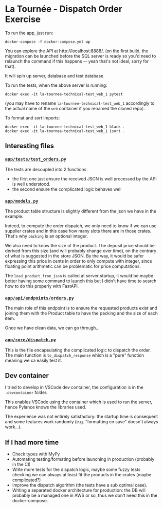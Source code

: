 # La Tournée - Dispatch Order Exercise

To run the app, just run:
```
docker-compose -f docker-compose.yml up
```
You can explore the API at http://localhost:8888/.
(on the first build, the migration can be launched before 
the SQL server is ready so you'd need to relaunch the 
command if this happens -- yeah that's not ideal, sorry for
that).

It will spin up server, database and test database.

To run the tests, when the above server is running:
```
docker exec -it la-tournee-technical-test_web_1 pytest
```
(you may have to rename `la-tournee-technical-test_web_1` accordingly to the
actual name of the `web` container if you renamed the cloned repo).


To format and sort imports:
```
docker exec -it la-tournee-technical-test_web_1 black .
docker exec -it la-tournee-technical-test_web_1 isort .
```

## Interesting files

### [`app/tests/test_orders.py`](app/tests/test_orders.py)

The tests are decoupled into 2 functions:
* the first one just ensure the received JSON is well 
  processed by the API is well understood.
* the second ensure the complicated logic behaves well

### [`app/models.py`](app/models.py)

The product table structure is slightly different from the
json we have in the example.

Indeed, to compute the order dispatch, we only need to
know if we can use supplier crates and in this case
how many slots there are in those crates. That's why
`packing` is an optional integer.

We also need to know the size of the product. The deposit price 
should be derived from this size (and will probably change
over time), on the contrary of what is suggested in the
store JSON. By the way, it would be safer expressing this
price in cents in order to only compute with integer,
since floating point arithmetic can be problematic for
price computations.


The `load_product_from_json` is called at server startup,
it would be maybe better having some command to launch
this but I didn't have time to search how to do this
properly with FastAPI.


### [`app/api/endpoints/orders.py`](app/api/endpoints/orders.py)

The main role of this endpoint is to ensure the requested
products exist and joining them with the Product table
to have the packing and the size of each item.

Once we have clean data, we can go through...

### [`app/core/dispatch.py`](app/core/dispatch.py)

This is the file encapsulating the complicated logic to dispatch the order. The main function is 
`to_dispatch_response` which is a "pure" function 
meaning we ca easily test it.

## Dev container

I tried to develop in VSCode dev container, the
configuration is in the `.devcontainer` folder.

This enables VSCode using the container which is used
to run the server, hence Pylance knows the libraries
used.

The experience was not entirely satisfactory: the startup
time is consequent and some features work randomly 
(e.g. "formatting on save" doesn't always work...).


## If I had more time

* Check types with MyPy
* Automating testing/formating before launching in production
  (probably in the CI)
* Write more tests for the dispatch logic, maybe some fuzzy
  tests checking we can always at least fit the products
  in the crates (maybe complicated?)
* Improve the dispatch algorithm (the tests have a sub 
  optimal case).
* Writing a separated docker architecture for production:
  the DB will probably be a managed one in AWS or so, thus
  we don't need this in the docker-compose.

